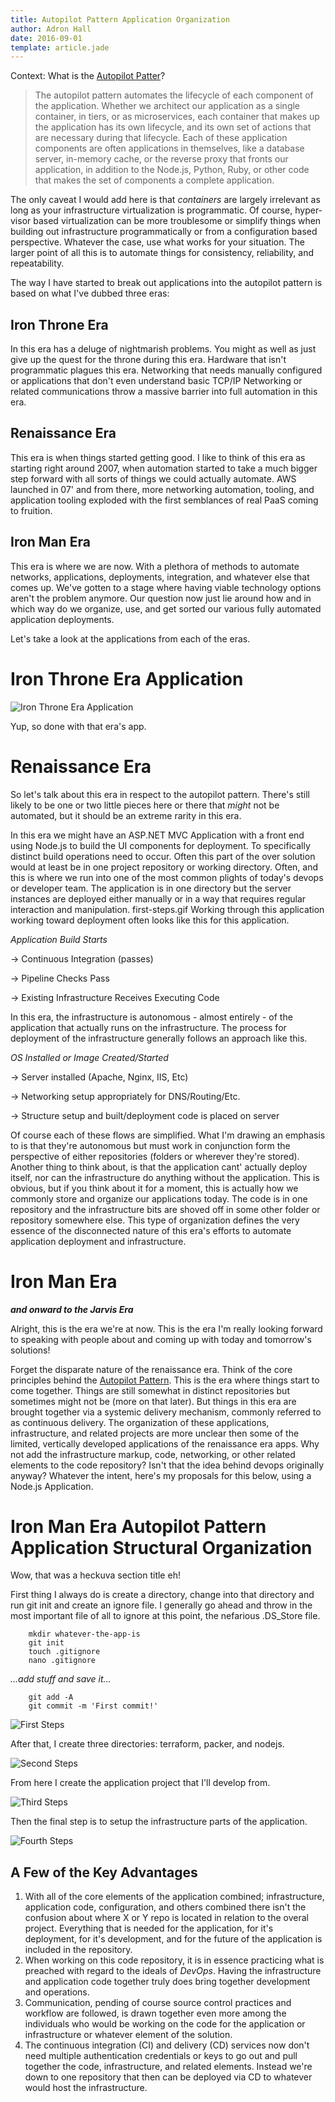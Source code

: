 ```yaml
---
title: Autopilot Pattern Application Organization
author: Adron Hall
date: 2016-09-01
template: article.jade
---
```

Context: What is the [Autopilot Patter](http://autopilotpattern.io/#how-do-we-do-it)?

> The autopilot pattern automates the lifecycle of each component of the application. Whether we architect our application as a single container, in tiers, or as microservices, each container that makes up the application has its own lifecycle, and its own set of actions that are necessary during that lifecycle. Each of these application components are often applications in themselves, like a database server, in-memory cache, or the reverse proxy that fronts our application, in addition to the Node.js, Python, Ruby, or other code that makes the set of components a complete application.

The only caveat I would add here is that *containers* are largely irrelevant as long as your infrastructure virtualization is programmatic. Of course, hyper-visor based virtualization can be more troublesome or simplify things when building out infrastructure programmatically or from a configuration based perspective. Whatever the case, use what works for your situation. The larger point of all this is to automate things for consistency, reliability, and repeatability.

The way I have started to break out applications into the autopilot pattern is based on what I've dubbed three eras:

## Iron Throne Era

In this era has a deluge of nightmarish problems. You might as well as just give up the quest for the throne during this era. Hardware that isn't programmatic plagues this era. Networking that needs manually configured or applications that don't even understand basic TCP/IP Networking or related communications throw a massive barrier into full automation in this era.

## Renaissance Era 

This era is when things started getting good. I like to think of this era as starting right around 2007, when automation started to take a much bigger step forward with all sorts of things we could actually automate. AWS launched in 07' and from there, more networking automation, tooling, and application tooling exploded with the first semblances of real PaaS coming to fruition.

## Iron Man Era

This era is where we are now. With a plethora of methods to automate networks, applications, deployments, integration, and whatever else that comes up. We've gotten to a stage where having viable technology options aren't the problem anymore. Our question now just lie around how and in which way do we organize, use, and get sorted our various fully automated application deployments.

<span class="more"></span>

Let's take a look at the applications from each of the eras.

# Iron Throne Era Application

![Iron Throne Era Application](iron-throne-era.gif)

Yup, so done with that era's app.

# Renaissance Era

So let's talk about this era in respect to the autopilot pattern. There's still likely to be one or two little pieces here or there that *might* not be automated, but it should be an extreme rarity in this era.

In this era we might have an ASP.NET MVC Application with a front end using Node.js to build the UI components for deployment. To specifically distinct build operations need to occur. Often this part of the over solution would at least be in one project repository or working directory. Often, and this is where we run into one of the most common plights of today's devops or developer team. The application is in one directory but the server instances are deployed either manually or in a way that requires regular interaction and manipulation.
first-steps.gif
Working through this application working toward deployment often looks like this for this application.

*Application Build Starts* 

-> Continuous Integration (passes)

-> Pipeline Checks Pass

-> Existing Infrastructure Receives Executing Code

In this era, the infrastructure is autonomous - almost entirely - of the application that actually runs on the infrastructure. The process for deployment of the infrastructure generally follows an approach like this.

*OS Installed or Image Created/Started*

-> Server installed (Apache, Nginx, IIS, Etc)

-> Networking setup appropriately for DNS/Routing/Etc.

-> Structure setup and built/deployment code is placed on server

Of course each of these flows are simplified. What I'm drawing an emphasis to is that they're autonomous but must work in conjunction form the perspective of either repositories (folders or wherever they're stored). Another thing to think about, is that the application cant' actually deploy itself, nor can the infrastructure do anything without the application. This is obvious, but if you think about it for a moment, this is actually how we commonly store and organize our applications today. The code is in one repository and the infrastructure bits are shoved off in some other folder or repository somewhere else. This type of organization defines the very essence of the disconnected nature of this era's efforts to automate application deployment and infrastructure.

# Iron Man Era
***and onward to the Jarvis Era***

Alright, this is the era we're at now. This is the era I'm really looking forward to speaking with people about and coming up with today and tomorrow's solutions!

Forget the disparate nature of the renaissance era. Think of the core principles behind the [Autopilot Pattern](http://autopilotpattern.io/). This is the era where things start to come together. Things are still somewhat in distinct repositories but sometimes might not be (more on that later). But things in this era are brought together via a systemic delivery mechanism, commonly referred to as continuous delivery. The organization of these applications, infrastructure, and related projects are more unclear then some of the limited, vertically developed applications of the renaissance era apps. Why not add the infrastructure markup, code, networking, or other related elements to the code repository? Isn't that the idea behind devops originally anyway? Whatever the intent, here's my proposals for this below, using a Node.js Application.

# Iron Man Era Autopilot Pattern Application Structural Organization

Wow, that was a heckuva section title eh!

First thing I always do is create a directory, change into that directory and run git init and create an ignore file. I generally go ahead and throw in the most important file of all to ignore at this point, the nefarious .DS_Store file.

        mkdir whatever-the-app-is
        git init
        touch .gitignore
        nano .gitignore

*...add stuff and save it...*

        git add -A
        git commit -m 'First commit!'

![First Steps](first-steps.gif)

After that, I create three directories: terraform, packer, and nodejs.

![Second Steps](second-steps.gif)

From here I create the application project that I'll develop from.

![Third Steps](third-steps.gif)

Then the final step is to setup the infrastructure parts of the application.

![Fourth Steps](fourth-steps.gif)

## A Few of the Key Advantages

1. With all of the core elements of the application combined; infrastructure, application code, configuration, and others combined there isn't the confusion about where X or Y repo is located in relation to the overal project. Everything that is needed for the application, for it's deployment, for it's development, and for the future of the application is included in the repository.
2. When working on this code repository, it is in essence practicing what is preached with regard to the ideals of *DevOps*. Having the infrastructure and application code together truly does bring together development and operations.
3. Communication, pending of course source control practices and workflow are followed, is drawn together even more among the individuals who would be working on the code for the application or infrastructure or whatever element of the solution.
4. The continuous integration (CI) and delivery (CD) services now don't need multiple authentication credentials or keys to go out and pull together the code, infrastructure, and related elements. Instead we're down to one repository that then can be deployed via CD to whatever would host the infrastructure.
